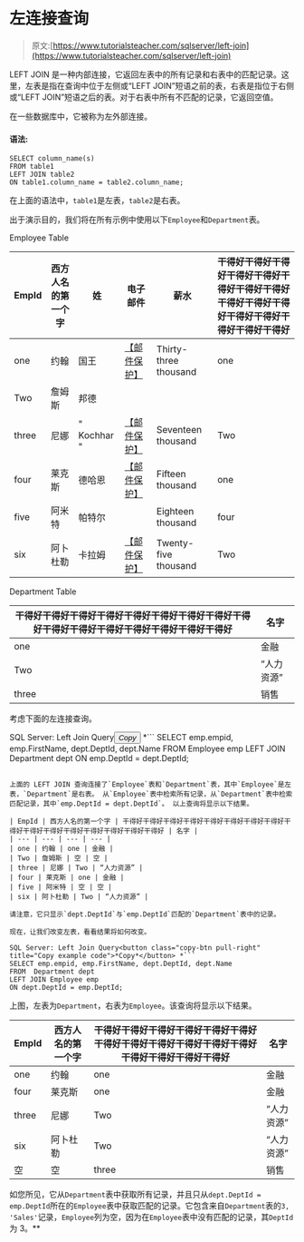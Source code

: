 # 左连接查询

> 原文:[https://www.tutorialsteacher.com/sqlserver/left-join](https://www.tutorialsteacher.com/sqlserver/left-join)

LEFT JOIN 是一种内部连接，它返回左表中的所有记录和右表中的匹配记录。这里，左表是指在查询中位于左侧或“LEFT JOIN”短语之前的表，右表是指位于右侧或“LEFT JOIN”短语之后的表。对于右表中所有不匹配的记录，它返回空值。

在一些数据库中，它被称为左外部连接。

#### 语法:

```
SELECT column_name(s)
FROM table1
LEFT JOIN table2
ON table1.column_name = table2.column_name; 
```

在上面的语法中，`table1`是左表，`table2`是右表。

出于演示目的，我们将在所有示例中使用以下`Employee`和`Department`表。

Employee Table

| EmpId | 西方人名的第一个字 | 姓 | 电子邮件 | 薪水 | 干得好干得好干得好干得好干得好干得好干得好干得好干得好干得好干得好干得好干得好干得好干得好干得好 |
| --- | --- | --- | --- | --- | --- |
| one | 约翰 | 国王 | [【邮件保护】](/cdn-cgi/l/email-protection) | Thirty-three thousand | one |
| Two | 詹姆斯 | 邦德 |  |  |  |
| three | 尼娜 | " Kochhar " | [【邮件保护】](/cdn-cgi/l/email-protection) | Seventeen thousand | Two |
| four | 莱克斯 | 德哈恩 | [【邮件保护】](/cdn-cgi/l/email-protection) | Fifteen thousand | one |
| five | 阿米特 | 帕特尔 |  | Eighteen thousand | four |
| six | 阿卜杜勒 | 卡拉姆 | [【邮件保护】](/cdn-cgi/l/email-protection) | Twenty-five thousand | Two |

Department Table

| 干得好干得好干得好干得好干得好干得好干得好干得好干得好干得好干得好干得好干得好干得好干得好干得好 | 名字 |
| --- | --- |
| one | 金融 |
| Two | “人力资源” |
| three | 销售 |

考虑下面的左连接查询。

SQL Server: Left Join Query<button class="copy-btn pull-right" title="Copy example code">*Copy*</button> *```
SELECT emp.empid, emp.FirstName, dept.DeptId, dept.Name 
FROM Employee emp 
LEFT JOIN Department dept
ON emp.DeptId = dept.DeptId; 
```

上面的 LEFT JOIN 查询连接了`Employee`表和`Department`表，其中`Employee`是左表，`Department`是右表。 从`Employee`表中检索所有记录，从`Department`表中检索匹配记录，其中`emp.DeptId = dept.DeptId`。 以上查询将显示以下结果。

| EmpId | 西方人名的第一个字 | 干得好干得好干得好干得好干得好干得好干得好干得好干得好干得好干得好干得好干得好干得好干得好干得好 | 名字 |
| --- | --- | --- | --- |
| one | 约翰 | one | 金融 |
| Two | 詹姆斯 | 空 | 空 |
| three | 尼娜 | Two | “人力资源” |
| four | 莱克斯 | one | 金融 |
| five | 阿米特 | 空 | 空 |
| six | 阿卜杜勒 | Two | “人力资源” |

请注意，它只显示`dept.DeptId`与`emp.DeptId`匹配的`Department`表中的记录。

现在，让我们改变左表，看看结果将如何改变。

SQL Server: Left Join Query<button class="copy-btn pull-right" title="Copy example code">*Copy*</button> *```
SELECT emp.empid, emp.FirstName, dept.DeptId, dept.Name 
FROM  Department dept
LEFT JOIN Employee emp 
ON dept.DeptId = emp.DeptId; 
```

上图，左表为`Department`，右表为`Employee`。该查询将显示以下结果。

| EmpId | 西方人名的第一个字 | 干得好干得好干得好干得好干得好干得好干得好干得好干得好干得好干得好干得好干得好干得好干得好干得好 | 名字 |
| --- | --- | --- | --- |
| one | 约翰 | one | 金融 |
| four | 莱克斯 | one | 金融 |
| three | 尼娜 | Two | “人力资源” |
| six | 阿卜杜勒 | Two | “人力资源” |
| 空 | 空 | three | 销售 |

如您所见，它从`Department`表中获取所有记录，并且只从`dept.DeptId = emp.DeptId`所在的`Employee`表中获取匹配的记录。它包含来自`Department`表的`3, 'Sales'`记录，`Employee`列为空，因为在`Employee`表中没有匹配的记录，其`DeptId`为 3。**